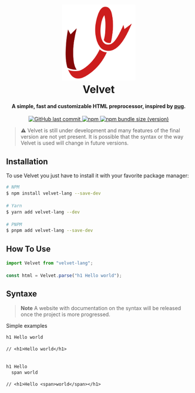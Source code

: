 <h1 align="center">
  <br>
  <a href="http://www.amitmerchant.com/electron-markdownify"><img src="https://raw.githubusercontent.com/antharuu/Velvet/master/public/logo.png" alt="Markdownify" width="200"></a>
  <br>
  Velvet
  <br>
</h1>

<h4 align="center">A simple, fast and customizable HTML preprocessor, 
 inspired by <a href="https://pugjs.org/api/getting-started.html" target="_blank">pug</a>.</h4>

<p align="center">
  <a href="https://github.com/antharuu/Velvet">
  <img alt="GitHub last commit" src="https://img.shields.io/github/last-commit/antharuu/Velvet?style=for-the-badge">
  </a>
  <a href="https://badge.fury.io/js/velvet-lang">
    <img alt="npm" src="https://img.shields.io/npm/v/velvet-lang?style=for-the-badge">
  </a>
  <a href="https://www.npmjs.com/package/velvet-lang">
  <img alt="npm bundle size (version)" src="https://img.shields.io/bundlephobia/min/velvet-lang/*?style=for-the-badge">
  </a>
  </a>
</p>

> ⚠️ Velvet is still under development and many features of the final version are not yet present. It is possible that the syntax or the way Velvet is used will change in future versions.

## Installation

To use Velvet you just have to install it with your favorite package manager:

```bash
# NPM
$ npm install velvet-lang --save-dev

# Yarn
$ yarn add velvet-lang --dev

# PNPM
$ pnpm add velvet-lang --save-dev
```

## How To Use

```js
import Velvet from "velvet-lang";

const html = Velvet.parse("h1 Hello world");
```

## Syntaxe

> **Note**
> A website with documentation on the syntax will be released once the project is more progressed.

Simple examples

```pug
h1 Hello world

// <h1>Hello world</h1>


h1 Hello
  span world

// <h1>Hello <span>world</span></h1>
```
